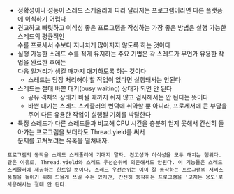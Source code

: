 * 정확성이나 성능이 스레드 스케줄러에 따라 달라지는 프로그램이라면 다른 플랫폼에 이식하기 어렵다
* 견고하고 빠릿하고 이식성 좋은 프로그램을 작성하는 가장 좋은 방법은 실행 가능한 스레드의 평균적인<br>
수를 프로세서 수보다 지나치게 많아지지 않도록 하는 것이다
* 실행 가능한 스레드 수를 적게 유지하는 주요 기법은 각 스레드가 무언가 유용한 작업을 완료한 후에는<br>
다음 일거리가 생길 때까지 대기하도록 하는 것이다
  * 스레드는 당장 처리해야 할 작업이 없다면 실행돼서는 안된다
* 스레드는 절대 바쁜 대기(busy waiting) 상태가 되면 안 된다
  * 공유 객체의 상태가 바뀔 때까지 쉬지 않고 검사해서는 안 된다는 뜻이다
  * 바쁜 대기는 스레드 스케줄러의 변덕에 취약할 뿐 아니라, 프로세서에 큰 부담을 주어 다른 유용한 작업이 실행될 기회를 박탈한다
* 특정 스레드가 다른 스레드들과 비교해 CPU 시간을 충분히 얻지 못해서 간신히 돌아가는 프로그램을 보더라도 Thread.yield를 써서<br>
문제를 고쳐보려는 유혹을 떨쳐내자.

```
프로그램의 동작을 스레드 스케줄러에 기대지 말자. 견고성과 이식성을 모두 해치는 행위다.
같은 이유로, Thread.yield와 스레드 우선순위에 의존해서도 안된다. 이 기능들은 스레드
스케줄러에 제공하는 힌트일 뿐이다. 스레드 우선순위는 이미 잘 동작하는 프로그램의 서비스
품질을 높이기 위해 드물게 쓰일 수는 있지만, 간신히 동작하는 프로그램을 '고치는 용도'로
사용해서는 절대 안 된다.
```